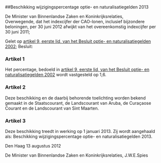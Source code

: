 <meta http-equiv='Content-Type' content='text/html; charset=utf-8' />

##Beschikking wijzigingspercentage optie- en naturalisatiegelden 2013

De Minister van Binnenlandse Zaken en Koninkrijksrelaties,  
Overwegende, dat het indexcijfer der CAO-lonen, inclusief bijzondere beloningen, per 30 juni 2012 afwijkt van het overeenkomstig indexcijfer per 30 juni 2011;

Gelet op [artikel 9, eerste lid, van het Besluit optie- en naturalisatiegelden 2002](../../../../../../../../rijksKB/besluit/optie-/en/naturalisatiegelden/2002/BWBR0013782/README.md);
Besluit:    

### Artikel  1  

Het percentage, bedoeld in [artikel 9, eerste lid, van het Besluit optie- en naturalisatiegelden 2002](../../../../../../../../rijksKB/besluit/optie-/en/naturalisatiegelden/2002/BWBR0013782/README.md) wordt vastgesteld op 1,6.  

### Artikel  2  

Deze beschikking en de daarbij behorende toelichting worden bekend gemaakt in de Staatscourant, de Landscourant van Aruba, de Curaçaose Courant en de Landscourant van Sint Maarten.  

### Artikel  3  

Deze beschikking treedt in werking op 1 januari 2013. Zij wordt aangehaald als: Beschikking wijzigingspercentage optie- en naturalisatiegelden 2013.  

Den Haag 
13 augustus 2012   

De 
Minister van Binnenlandse Zaken en Koninkrijksrelaties,
J.W.E.Spies   
